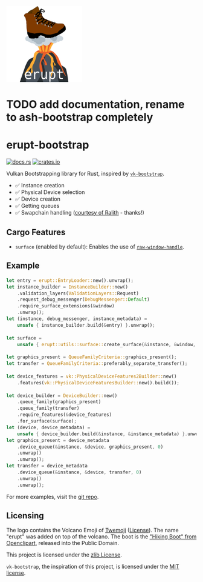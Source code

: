 <img src="logo.svg" height=200>

# TODO add documentation, rename to ash-bootstrap completely

# erupt-bootstrap

[![docs.rs](https://docs.rs/erupt-bootstrap/badge.svg)](https://docs.rs/erupt-bootstrap)
[![crates.io](https://img.shields.io/crates/v/erupt-bootstrap.svg)](https://crates.io/crates/erupt-bootstrap)

Vulkan Bootstrapping library for Rust, inspired by [`vk-bootstrap`].

- ✅ Instance creation
- ✅ Physical Device selection
- ✅ Device creation
- ✅ Getting queues
- ✅ Swapchain handling ([courtesy of Ralith](https://github.com/MaikKlein/ash/pull/506) - thanks!)

## Cargo Features

- `surface` (enabled by default): Enables the use of [`raw-window-handle`].

## Example

```rust
let entry = erupt::EntryLoader::new().unwrap();
let instance_builder = InstanceBuilder::new()
    .validation_layers(ValidationLayers::Request)
    .request_debug_messenger(DebugMessenger::Default)
    .require_surface_extensions(&window)
    .unwrap();
let (instance, debug_messenger, instance_metadata) =
    unsafe { instance_builder.build(&entry) }.unwrap();

let surface =
    unsafe { erupt::utils::surface::create_surface(&instance, &window, None) }.unwrap();

let graphics_present = QueueFamilyCriteria::graphics_present();
let transfer = QueueFamilyCriteria::preferably_separate_transfer();

let device_features = vk::PhysicalDeviceFeatures2Builder::new()
    .features(vk::PhysicalDeviceFeaturesBuilder::new().build());

let device_builder = DeviceBuilder::new()
    .queue_family(graphics_present)
    .queue_family(transfer)
    .require_features(&device_features)
    .for_surface(surface);
let (device, device_metadata) =
    unsafe { device_builder.build(&instance, &instance_metadata) }.unwrap();
let graphics_present = device_metadata
    .device_queue(&instance, &device, graphics_present, 0)
    .unwrap()
    .unwrap();
let transfer = device_metadata
    .device_queue(&instance, &device, transfer, 0)
    .unwrap()
    .unwrap();
```

For more examples, visit the [git repo](https://gitlab.com/Friz64/erupt-bootstrap/-/tree/main/examples).

## Licensing

The logo contains the Volcano Emoji of [Twemoji](https://twemoji.twitter.com/)
([License](https://creativecommons.org/licenses/by/4.0/)). The name "erupt" was
added on top of the volcano. The boot is the ["Hiking Boot" from Openclipart](
https://openclipart.org/detail/182950/hiking-boot),
released into the Public Domain.

This project is licensed under the [zlib License].

`vk-bootstrap`, the inspiration of this project, is licensed under the [MIT license].

[zlib License]: https://gitlab.com/Friz64/erupt-bootstrap/-/blob/main/LICENSE
[MIT license]: https://gitlab.com/Friz64/erupt-bootstrap/-/blob/main/LICENSE-vk-bootstrap
[`vk-bootstrap`]: https://github.com/charles-lunarg/vk-bootstrap
[`raw-window-handle`]: https://crates.io/crates/raw-window-handle
